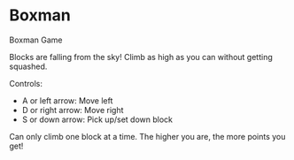 # Boxman
Boxman Game

Blocks are falling from the sky! Climb as high as you can without getting squashed.

Controls:
+ A or left arrow:  Move left
+ D or right arrow: Move right
+ S or down arrow:  Pick up/set down block

Can only climb one block at a time.
The higher you are, the more points you get!
